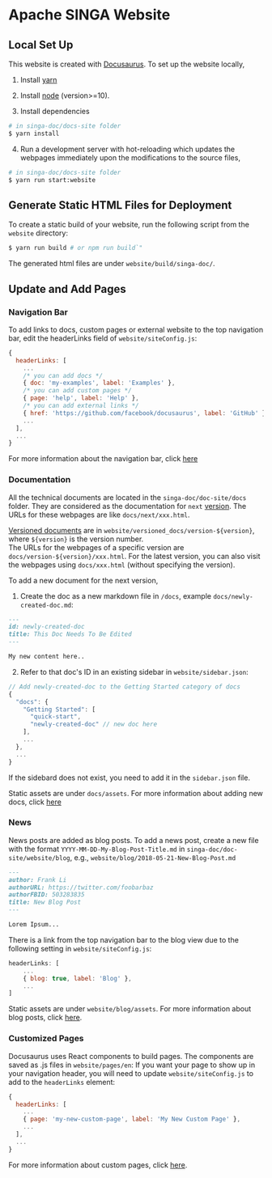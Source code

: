 # Apache SINGA Website

## Local Set Up

This website is created with [Docusaurus](https://docusaurus.io/). To set up the website locally,

1. Install [yarn](https://classic.yarnpkg.com/en/docs/install/#debian-stable)

2. Install [node](https://askubuntu.com/a/548776) (version>=10).

3. Install dependencies

```sh
# in singa-doc/docs-site folder
$ yarn install
```

4. Run a development server with hot-reloading which updates the webpages immediately upon the modifications to the source files,

```sh
# in singa-doc/docs-site folder
$ yarn run start:website
```

## Generate Static HTML Files for Deployment

To create a static build of your website, run the following script from the `website` directory:

```sh
$ yarn run build # or npm run build`"
```

The generated html files are under `website/build/singa-doc/`.

## Update and Add Pages

### Navigation Bar

To add links to docs, custom pages or external website to the top navigation bar, edit the headerLinks field of `website/siteConfig.js`:

```javascript
{
  headerLinks: [
    ...
    /* you can add docs */
    { doc: 'my-examples', label: 'Examples' },
    /* you can add custom pages */
    { page: 'help', label: 'Help' },
    /* you can add external links */
    { href: 'https://github.com/facebook/docusaurus', label: 'GitHub' },
    ...
  ],
  ...
}
```

For more information about the navigation bar, click [here](https://docusaurus.io/docs/en/navigation)

### Documentation

All the technical documents are located in the `singa-doc/doc-site/docs` folder. They are considered as the documentation for `next` [version](https://docusaurus.io/docs/en/versioning). The URLs for these webpages are like `docs/next/xxx.html`.

[Versioned documents](https://docusaurus.io/docs/en/versioning.html#storing-files-for-each-version) are in `website/versioned_docs/version-${version}`, where `${version}` is the version number.  
The URLs for the webpages of a specific version are `docs/version-${version}/xxx.html`. For the latest version, you can also visit the webpages using `docs/xxx.html` (without specifying the version).

To add a new document for the next version,

1. Create the doc as a new markdown file in `/docs`, example `docs/newly-created-doc.md`:

```md
---
id: newly-created-doc
title: This Doc Needs To Be Edited
---

My new content here..
```

2. Refer to that doc's ID in an existing sidebar in `website/sidebar.json`:

```javascript
// Add newly-created-doc to the Getting Started category of docs
{
  "docs": {
    "Getting Started": [
      "quick-start",
      "newly-created-doc" // new doc here
    ],
    ...
  },
  ...
}
```

If the sidebard does not exist, you need to add it in the `sidebar.json` file.

Static assets are under `docs/assets`. For more information about adding new docs, click [here](https://docusaurus.io/docs/en/navigation)

### News

News posts are added as blog posts. To add a news post, create a new file with the format `YYYY-MM-DD-My-Blog-Post-Title.md` in `singa-doc/doc-site/website/blog`, e.g., `website/blog/2018-05-21-New-Blog-Post.md`

```markdown
---
author: Frank Li
authorURL: https://twitter.com/foobarbaz
authorFBID: 503283835
title: New Blog Post
---

Lorem Ipsum...
```

There is a link from the top navigation bar to the blog view due to the following setting in `website/siteConfig.js`:

```javascript
headerLinks: [
    ...
    { blog: true, label: 'Blog' },
    ...
]
```

Static assets are under `website/blog/assets`. For more information about blog posts, click [here](https://docusaurus.io/docs/en/adding-blog).

### Customized Pages

Docusaurus uses React components to build pages. The components are saved as .js files in `website/pages/en`: If you want your page to show up in your navigation header, you will need to update `website/siteConfig.js` to add to the `headerLinks` element:

```javascript
{
  headerLinks: [
    ...
    { page: 'my-new-custom-page', label: 'My New Custom Page' },
    ...
  ],
  ...
}
```

For more information about custom pages, click [here](https://docusaurus.io/docs/en/custom-pages).
